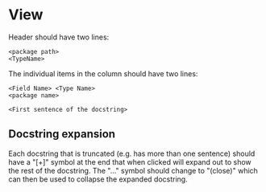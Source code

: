 # View

Header should have two lines:

```text
<package path>
<TypeName>
```

The individual items in the column should have two lines:


```text
<Field Name> <Type Name>
<package name>

<First sentence of the docstring>
```

## Docstring expansion

Each docstring that is truncated (e.g. has more than one sentence) should have a
"[+]" symbol at the end that when clicked will expand out to show the rest of
the docstring. The "..." symbol should change to "(close)" which can then be
used to collapse the expanded docstring.
